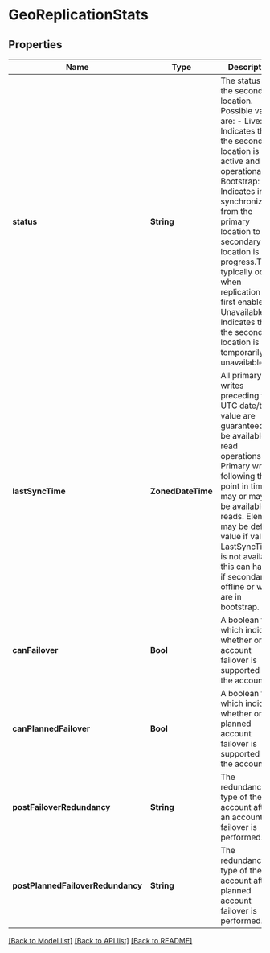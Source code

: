 # GeoReplicationStats


## Properties
Name | Type | Description | Notes
------------ | ------------- | ------------- | -------------
**status** | **String** | The status of the secondary location. Possible values are: - Live: Indicates that the secondary location is active and operational. - Bootstrap: Indicates initial synchronization from the primary location to the secondary location is in progress.This typically occurs when replication is first enabled. - Unavailable: Indicates that the secondary location is temporarily unavailable. | [optional] [readonly] [default to nothing]
**lastSyncTime** | **ZonedDateTime** | All primary writes preceding this UTC date/time value are guaranteed to be available for read operations. Primary writes following this point in time may or may not be available for reads. Element may be default value if value of LastSyncTime is not available, this can happen if secondary is offline or we are in bootstrap. | [optional] [readonly] [default to nothing]
**canFailover** | **Bool** | A boolean flag which indicates whether or not account failover is supported for the account. | [optional] [readonly] [default to nothing]
**canPlannedFailover** | **Bool** | A boolean flag which indicates whether or not planned account failover is supported for the account. | [optional] [readonly] [default to nothing]
**postFailoverRedundancy** | **String** | The redundancy type of the account after an account failover is performed. | [optional] [readonly] [default to nothing]
**postPlannedFailoverRedundancy** | **String** | The redundancy type of the account after a planned account failover is performed. | [optional] [readonly] [default to nothing]


[[Back to Model list]](../README.md#models) [[Back to API list]](../README.md#api-endpoints) [[Back to README]](../README.md)


